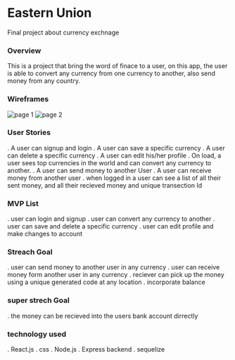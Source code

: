 # Eastern Union 
Final project about currency exchnage 

### Overview 
This is a project that bring the word of finace to a user, on this app, the user is able to convert any currency from one currency to another, also send money from any country.

### Wireframes

![page 1](eastern_unionWireframe/page1)
![page 2](eastern_unionWireframe/page2)

### User Stories
. A user can signup and login
. A user can save a specific currency
. A user can delete a specific currency 
. A user can edit his/her profile 
. On load, a user sees top currencies in the world and can convert any currency to another.
. A user can send money to another User 
. A user can receive money from another user 
. when logged in a user can see a list of all their sent money, and all their recieved money and unique transection Id 

### MVP List

. user can login and signup
. user can convert any currency to another 
. user can save and delete a specific currency
. user can edit profile and make changes to account


### Streach Goal

. user can send money to another user in any currency 
. user can receive money form another user in any currency 
. reciever can pick up the money using a unique generated code at any location
. incorporate balance 

### super strech Goal
. the money can be recieved into the users bank account dirrectly 

### technology used 
. React.js
. css
. Node.js
. Express backend
. sequelize 
